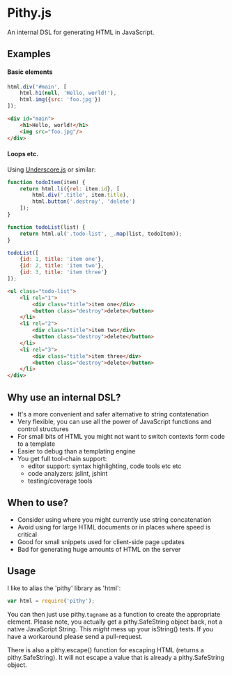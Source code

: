 # Pithy.js

An internal DSL for generating HTML in JavaScript.


## Examples

#### Basic elements

```javascript
html.div('#main', [
    html.h1(null, 'Hello, world!'),
    html.img({src: 'foo.jpg'})
]);
```

```html
<div id="main">
    <h1>Hello, world!</h1>
    <img src="foo.jpg"/>
</div>
```

#### Loops etc.

Using [Underscore.js](http://underscorejs.org) or similar:

```javascript
function todoItem(item) {
    return html.li({rel: item.id}, [
        html.div('.title', item.title),
        html.button('.destroy', 'delete')
    ]);
}

function todoList(list) {
    return html.ul('.todo-list', _.map(list, todoItem));
}

todoList([
    {id: 1, title: 'item one'},
    {id: 2, title: 'item two'},
    {id: 3, title: 'item three'}
]);
```

```html
<ul class="todo-list">
    <li rel="1">
        <div class="title">item one</div>
        <button class="destroy">delete</button>
    </li>
    <li rel="2">
        <div class="title">item two</div>
        <button class="destroy">delete</button>
    </li>
    <li rel="3">
        <div class="title">item three</div>
        <button class="destroy">delete</button>
    </li>
</div>
```


## Why use an internal DSL?

- It's a more convenient and safer alternative to string contatenation
- Very flexible, you can use all the power of JavaScript functions and
  control structures
- For small bits of HTML you might not want to switch contexts form code
  to a template
- Easier to debug than a templating engine
- You get full tool-chain support:
    - editor support: syntax highlighting, code tools etc etc
    - code analyzers: jslint, jshint
    - testing/coverage tools

## When to use?

- Consider using where you might currently use string concatenation
- Avoid using for large HTML documents or in places where speed is critical
- Good for small snippets used for client-side page updates
- Bad for generating huge amounts of HTML on the server


## Usage

I like to alias the 'pithy' library as 'html':

```javascript
var html = require('pithy');
```

You can then just use pithy.`tagname` as a function to create the
appropriate element. Please note, you actually get a pithy.SafeString
object back, not a native JavaScript String. This *might* mess up your
isString() tests. If you have a workaround please send a pull-request.

There is also a pithy.escape() function for escaping HTML (returns a
pithy.SafeString). It will not escape a value that is already a
pithy.SafeString object.
